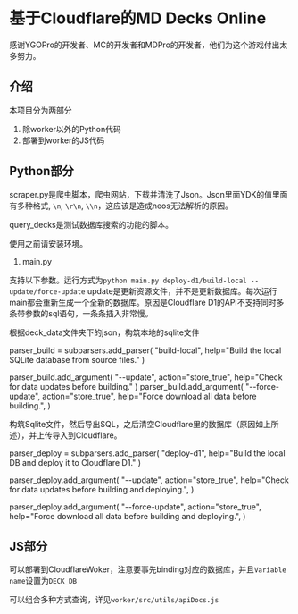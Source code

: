# 基于Cloudflare的MD Decks Online

感谢YGOPro的开发者、MC的开发者和MDPro的开发者，他们为这个游戏付出太多努力。

## 介绍

本项目分为两部分

1. 除worker以外的Python代码
2. 部署到worker的JS代码

## Python部分

scraper.py是爬虫脚本，爬虫网站，下载并清洗了Json。Json里面YDK的值里面有多种格式, `\n`, `\r\n`, `\\n`，这应该是造成neos无法解析的原因。



query_decks是测试数据库搜索的功能的脚本。

使用之前请安装环境。

1. main.py 

支持以下参数。运行方式为`python main.py deploy-d1/build-local --update/force-update` update是更新资源文件，并不是更新数据库。每次运行main都会重新生成一个全新的数据库。原因是Cloudflare D1的API不支持同时多条带参数的sql语句，一条条插入非常慢。

根据deck_data文件夹下的json，构筑本地的sqlite文件

parser_build = subparsers.add_parser(
    "build-local", help="Build the local SQLite database from source files."
)
    
parser_build.add_argument(
    "--update", action="store_true", help="Check for data updates before building."
)
parser_build.add_argument(
    "--force-update",
    action="store_true",
    help="Force download all data before building.",
)

构筑Sqlite文件，然后导出SQL，之后清空Cloudflare里的数据库（原因如上所述），并上传导入到Cloudflare。

parser_deploy = subparsers.add_parser(
    "deploy-d1", help="Build the local DB and deploy it to Cloudflare D1."
)

parser_deploy.add_argument(
    "--update",
    action="store_true",
    help="Check for data updates before building and deploying.",
)

parser_deploy.add_argument(
    "--force-update",
    action="store_true",
    help="Force download all data before building and deploying.",
)

## JS部分

可以部署到CloudflareWoker，注意要事先binding对应的数据库，并且`Variable name`设置为`DECK_DB`

可以组合多种方式查询，详见`worker/src/utils/apiDocs.js`

